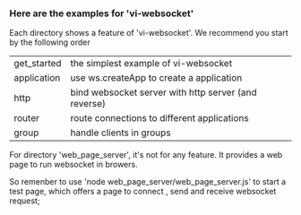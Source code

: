 <h3>Here are the examples for 'vi-websocket'</h3>
<p>Each directory shows a feature of 'vi-websocket'. We recommend you start by the following order</p>
<table>
  <tr><td>get_started</td><td>the simplest example of vi-websocket</td></tr>
  <tr><td>application</td><td>use ws.createApp to create a application</td></tr>
  <tr><td>http       </td><td>bind websocket server with http server (and reverse)</td></tr>
  <tr><td>router     </td><td>route connections to different applications</td></tr>
  <tr><td>group      </td><td>handle clients in groups</td></tr>
</table>
<p>
For directory 'web_page_server', it's not for any feature. It provides a web page to run websocket in browers.
</p>
<p>
So remenber to use 'node web_page_server/web_page_server.js' to start a test page, which offers a page to connect , send and receive websocket request;
</p>
